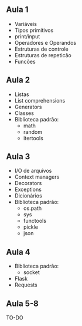Aula 1
------
- Variáveis
- Tipos primitivos
- print/input
- Operadores e Operandos
- Estruturas de controle
- Estruturas de repeticão
- Funcões

Aula 2
------
- Listas
- List comprehensions
- Generators
- Classes
- Biblioteca padrão:
	- math
	- random
	- itertools

Aula 3
------
- I/O de arquivos
- Context managers
- Decorators
- Exceptions
- Dicionários
- Biblioteca padrão:
	- os.path
	- sys
	- functools
	- pickle
	- json

Aula 4
------
- Biblioteca padrão:
	- socket
- Flask
- Requests

Aula 5-8
------
TO-DO
